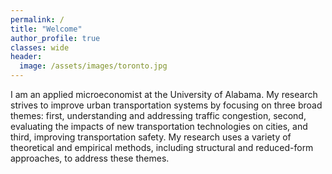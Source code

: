 ```yaml
---
permalink: /
title: "Welcome"
author_profile: true
classes: wide
header:
  image: /assets/images/toronto.jpg
---
```


I am an applied microeconomist at the University of Alabama. My research strives to improve urban transportation systems by focusing on three broad themes: first, understanding and addressing traffic congestion, second, evaluating the impacts of new transportation technologies on cities, and third, improving transportation safety. My research uses a variety of theoretical and empirical methods, including structural and reduced-form approaches, to address these themes. 